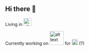 ## Hi there 👋

Living in <img src="https://upload.wikimedia.org/wikipedia/commons/thumb/4/48/Flag_of_Singapore.svg/250px-Flag_of_Singapore.svg.png" alt="alt text" width="25">

Currently working on <img src="https://images.squarespace-cdn.com/content/v1/5f0770791aaf57311515b23d/64ea7bc8-02c5-4c1e-97cf-5c3aa79300f6/VRC_Logo.png?format=1500w" alt="alt text" width="45"> for <img src="https://drive.google.com/uc?export=view&id=1Lh0qiF0wS9Sxc4aA-NCXus3T5yknDiHV" alt="alt text" width="19"> (?)

<!--
**Furryfur03/Furryfur03** is a ✨ _special_ ✨ repository because its `README.md` (this file) appears on your GitHub profile.

Here are some ideas to get you started:

- 🔭 I’m currently working on ...
- 🌱 I’m currently learning ...
- 👯 I’m looking to collaborate on ...
- 🤔 I’m looking for help with ...
- 💬 Ask me about ...
- 📫 How to reach me: ...
- 😄 Pronouns: ...
- ⚡ Fun fact: ...
-->
